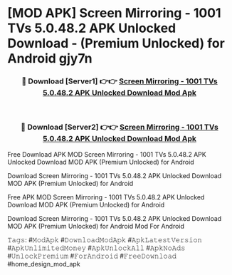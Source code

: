 # [MOD APK] Screen Mirroring - 1001 TVs 5.0.48.2 APK Unlocked Download - (Premium Unlocked) for Android gjy7n



<div align="center">
<h3>🔴 Download [Server1] 👉👉 <a href="https://momento.my/?title=Screen_Mirroring_-_1001_TVs_5.0.48.2_APK_Unlocked_Download">Screen Mirroring - 1001 TVs 5.0.48.2 APK Unlocked Download Mod Apk</a></h3><br>

<h3>🔴 Download [Server2] 👉👉 <a href="https://momento.my/?title=Screen_Mirroring_-_1001_TVs_5.0.48.2_APK_Unlocked_Download">Screen Mirroring - 1001 TVs 5.0.48.2 APK Unlocked Download Mod Apk</a></h3>
</div>



Free Download APK MOD Screen Mirroring - 1001 TVs 5.0.48.2 APK Unlocked Download MOD APK (Premium Unlocked) for Android

Download Screen Mirroring - 1001 TVs 5.0.48.2 APK Unlocked Download MOD APK (Premium Unlocked) for Android

Free APK MOD Screen Mirroring - 1001 TVs 5.0.48.2 APK Unlocked Download MOD APK (Premium Unlocked) for Android

Download Screen Mirroring - 1001 TVs 5.0.48.2 APK Unlocked Download MOD APK (Premium Unlocked) for Android Mod For Android

𝚃𝚊𝚐𝚜: #𝙼𝚘𝚍𝙰𝚙𝚔 #𝙳𝚘𝚠𝚗𝚕𝚘𝚊𝚍𝙼𝚘𝚍𝙰𝚙𝚔 #𝙰𝚙𝚔𝙻𝚊𝚝𝚎𝚜𝚝𝚅𝚎𝚛𝚜𝚒𝚘𝚗 #𝙰𝚙𝚔𝚄𝚗𝚕𝚒𝚖𝚒𝚝𝚎𝚍𝙼𝚘𝚗𝚎𝚢 #𝙰𝚙𝚔𝚄𝚗𝚕𝚘𝚌𝚔𝙰𝚕𝚕 #𝙰𝚙𝚔𝙽𝚘𝙰𝚍𝚜 #𝚄𝚗𝚕𝚘𝚌𝚔𝙿𝚛𝚎𝚖𝚒𝚞𝚖 #𝙵𝚘𝚛𝙰𝚗𝚍𝚛𝚘𝚒𝚍 #𝙵𝚛𝚎𝚎𝙳𝚘𝚠𝚗𝚕𝚘𝚊𝚍 #home_design_mod_apk
